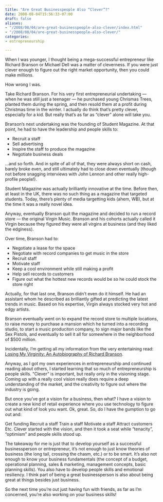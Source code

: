 ```yaml
---
title: "Are Great Businesspeople Also “Clever”?"
date: 2008-08-04T15:56:33-07:00
draft: false
aliases:
- "/2008/08/04/are-great-businesspeople-also-clever/index.html"
- "/2008/08/04/are-great-businesspeople-also-clever/"
categories:
- entrepreneurship

---
```



When I was younger, I thought being a mega-successful entrepreneur like Richard Branson or Michael Dell was a matter of cleverness.  If you were just clever enough to figure out the right market opportunity, then you could make millions.

How wrong I was.

Take Richard Branson.  For his very first entrepreneurial undertaking — when he was still just a teenager — he purchased young Chrismas Trees, planted them during the spring, and then resold them at a profit during Christmas time in the winter.  I actually do think that’s pretty clever, especially for a kid.  But really that’s as far as “clever” alone will take you.

Branson’s next undertaking was the founding of Student Magazine.  At that point, he had to have the leadership and people skills to:

- Recruit a staff
- Sell advertising
- Inspire the staff to produce the magazine
- Negotiate business deals

…and so forth.  And in spite of all of that, they were always short on cash, barely broke even, and still ultimately had to close down eventually (though not before snagging interviews with John Lennon and other really high-profile people!). 

Student Magazine was actually brilliantly innovative at the time.  Before then, at least in the UK, there was no such thing as a magazine that targeted students.  Today, there’s plenty of media targetting kids (ahem, WB), but at the time it was a really novel idea.

Anyway, eventually Branson quit the magazine and decided to run a record store — the original Virgin Music.  Branson and his cohorts actually called it Virgin because they figured they were all virgins at business (and they liked the edginess).

Over time, Branson had to:

- Negotiate a lease for the space
- Negotiate with record companies to get music in the store
- Recruit staff
- Motivate staff
- Keep a cool environment while still making a profit
- Help sell records to customers
- Figure out what the hottest new records would be so he could stock the store right

Actually, for that last one, Branson didn’t even do it himself.  He had an assistant whom he described as brilliantly gifted at predicting the latest trends in music.  Based on his expertise, Virgin always stocked very hot and edgy artists.

Branson eventually went on to expand the record store to multiple locations, to raise money to purchase a mansion which he turned into a recording studio, to start a music produciton company, to sign major bands like the Sex Pistols, and eventually to sell it all for somewhere in the neighborhood of $500 million.

Incidentally, I’m getting all my information from the very entertaining read: [Losing My Virginity: An Autobiography of Richard Branson](https://www.amazon.com/Losing-My-Virginity-Survived-Business/dp/0307720748).

Anyway, as I got my own experiences in entrepreneurship and continued reading about others, I started learning that so much of entrepreneurship is people skills.  “Clever” is important, but really only in the visioning stage.  Coming up with a really cool vision really does require a deep understanding of the market, and the creativity to figure out where the industry is going.

But once you’ve got a vision for a business, then what?  I have a vision to create a new kind of retail experience where you use technology to figure out what kind of look you want.  Ok, great.  So, do I have the gumption to go out and:

Get funding
Recruit a staff
Train a staff
Motivate a staff
Attract customers
Etc.
Clever started with the vision, and then it took a seat while “tenacity”, “optimism” and people skills stood up.

The takeaway for me is just that to develop yourself as a successful businessperson or entrepreneur, it’s not enough to just know theories of business (the long tail, crossing the chasm, etc.) or to be smart.  It’s also not enough to know your business fundamentals (the concept of a budget, operational planning, sales & marketing, management concepts, basic planning skills).  You also have to develop people skills and emotional resiliency. I think part of being a great businessperson is also about being great at things besides just business.

So the next time you’re out just having fun with friends, as far as I’m concerned, you’re also working on your business skills!

